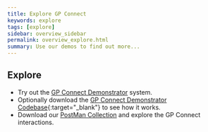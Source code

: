 ```yaml
---
title: Explore GP Connect
keywords: explore
tags: [explore]
sidebar: overview_sidebar
permalink: overview_explore.html
summary: Use our demos to find out more...
---
```


## Explore ## 

- Try out the [GP Connect Demonstrator](system_demonstrator.html) system.
- Optionally download the [GP Connect Demonstrator Codebase](https://github.com/nhs-digital/gpconnect){:target="_blank"} to see how it works. 
- Download our [PostMan Collection](system_reference_postman.html) and explore the GP Connect interactions.
